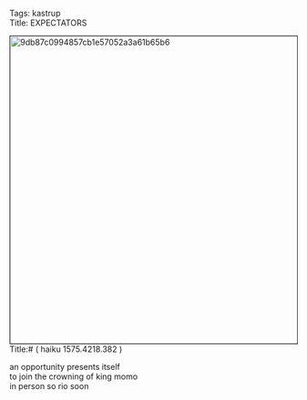 Tags: kastrup  
Title: EXPECTATORS  
  
<p><img src="https://objects.hbvu.su/blotpix/2013/02/02.jpeg" width=540 height=540 alt="9db87c0994857cb1e57052a3a61b65b6" border=1>
Title:# ( haiku 1575.4218.382  )  
  
an opportunity presents itself  
to join the crowning of king momo  
in person so rio soon  
